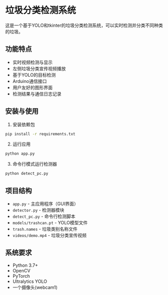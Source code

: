 # 垃圾分类检测系统

这是一个基于YOLO和tkinter的垃圾分类检测系统，可以实时检测并分类不同种类的垃圾。

## 功能特点

- 实时视频检测与显示
- 左侧垃圾分类宣传视频播放
- 基于YOLO的目标检测
- Arduino通信接口
- 用户友好的图形界面
- 检测结果与通信日志记录

## 安装与使用

1. 安装依赖包

```bash
pip install -r requirements.txt
```

2. 运行应用

```bash
python app.py
```

3. 命令行模式运行检测器

```bash
python detect_pc.py
```

## 项目结构

- `app.py` - 主应用程序（GUI界面）
- `detector.py` - 检测器模块
- `detect_pc.py` - 命令行检测脚本
- `models/trashcan.pt` - YOLO模型文件
- `trash.names` - 垃圾类别名称文件
- `videos/demo.mp4` - 垃圾分类宣传视频

## 系统要求

- Python 3.7+
- OpenCV
- PyTorch
- Ultralytics YOLO
- 一个摄像头(webcam1)

